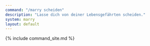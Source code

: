 ```yaml
---
command: "/marry scheiden"
description: "Lasse dich von deiner Lebensgefährten scheiden."
system: marry
layout: default
---
```

{% include command_site.md %}
